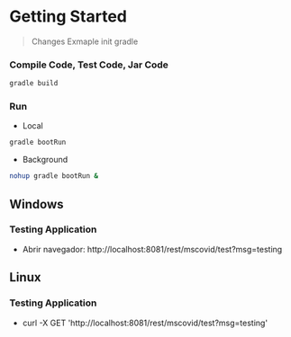 # Getting Started
> Changes
> Exmaple init gradle

### Compile Code, Test Code, Jar Code

```bash
gradle build
```

### Run

- Local

```bash
gradle bootRun
```

- Background

```bash
nohup gradle bootRun &
```

## Windows

### Testing Application

- Abrir navegador: http://localhost:8081/rest/mscovid/test?msg=testing

## Linux

### Testing Application

- curl -X GET 'http://localhost:8081/rest/mscovid/test?msg=testing'
